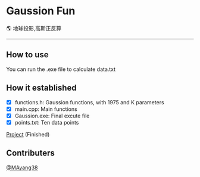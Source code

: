 # Gaussion Fun
 :earth_americas: 地球投影,高斯正反算

-------

## How to use

You can run the .exe  file to calculate data.txt

## How it established

- [x] functions.h: Gaussion functions, with 1975 and K  parameters
- [x] main.cpp: Main functions
- [x] Gaussion.exe: Final excute file
- [x] points.txt: Ten data points

[Project](https://github.com/users/haoruilee/projects/2) (Finished)


## Contributers

[@MAyang38](https://github.com/MAyang38)


